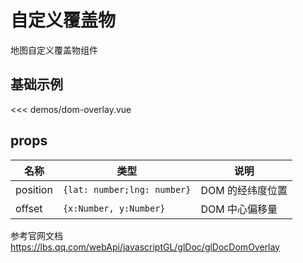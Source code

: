 # 自定义覆盖物

地图自定义覆盖物组件


## 基础示例

<DomOverlayDemo/>

<<< demos/dom-overlay.vue

## props

| 名称     | 类型                                 | 说明           |
| -------- | ------------------------------------ | -------------- |
| position | `{lat: number;lng: number}` | DOM 的经纬度位置 |
| offset   | `{x:Number, y:Number}`      | DOM 中心偏移量   |

参考官网文档 https://lbs.qq.com/webApi/javascriptGL/glDoc/glDocDomOverlay
